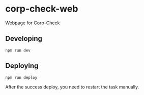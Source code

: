 # corp-check-web
Webpage for Corp-Check

## Developing

```
npm run dev
```

## Deploying

```
npm run deploy
```

After the success deploy, you need to restart the task manually.